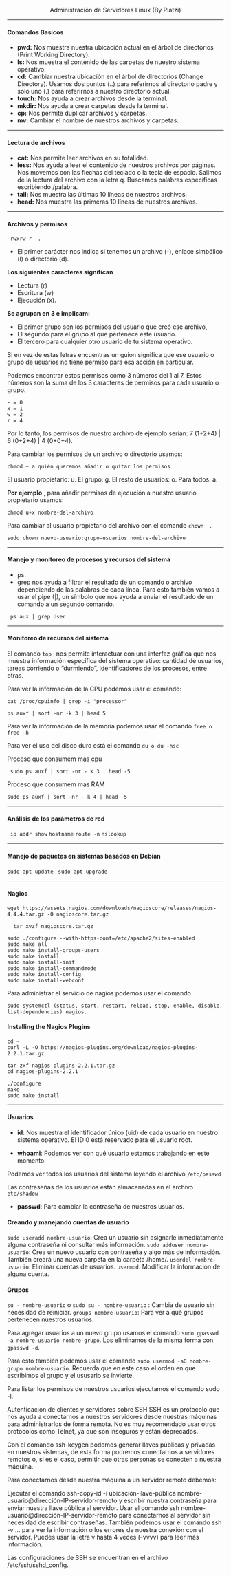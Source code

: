 <p align="center"> Administración de Servidores Linux (By Platzi) </p>

----
#### Comandos Basicos 
- **pwd:** Nos muestra nuestra ubicación actual en el árbol de directorios (Print Working Directory).
- **ls:** Nos muestra el contenido de las carpetas de nuestro sistema operativo. 
- **cd:** Cambiar nuestra ubicación en el árbol de directorios (Change Directory). Usamos dos puntos (..) para referirnos al directorio padre y solo uno (.) para referirnos a nuestro directorio actual.
- **touch:** Nos ayuda a crear archivos desde la terminal.
- **mkdir:** Nos ayuda a crear carpetas desde la terminal.
- **cp:** Nos permite duplicar archivos y carpetas.
- **mv:** Cambiar el nombre de nuestros archivos y carpetas.
----
#### Lectura de archivos
- **cat:** Nos permite leer archivos en su totalidad.
- **less:** Nos ayuda a leer el contenido de nuestros archivos por páginas. Nos movemos con las flechas del teclado o la tecla de espacio. Salimos de la lectura del archivo con la letra q. Buscamos palabras específicas escribiendo /palabra.
- **tail:** Nos muestra las últimas 10 líneas de nuestros archivos.
- **head:** Nos muestra las primeras 10 líneas de nuestros archivos.
----
#### Archivos y permisos

``` -rwxrw-r--. ```

- El primer carácter nos indica si tenemos un archivo (-), enlace simbólico (l) o directorio (d).

**Los siguientes caracteres significan**

- Lectura (r)
- Escritura (w)
- Ejecución (x).

**Se agrupan en 3 e implicam:** 
- El primer grupo son los permisos del usuario que creó ese archivo, 
- El segundo para el grupo al que pertenece este usuario. 
- El tercero para cualquier otro usuario de tu sistema operativo.

Si en vez de estas letras encuentras un guion significa que ese usuario o grupo de usuarios no tiene permiso para esa acción en particular.

Podemos encontrar estos permisos como 3 números del 1 al 7. Estos números son la suma de los 3 caracteres de permisos para cada usuario o grupo.
``` 
- = 0
x = 1
w = 2
r = 4
```

Por lo tanto, los permisos de nuestro archivo de ejemplo serían: 7 (1+2+4) | 6 (0+2+4) | 4 (0+0+4).

Para cambiar los permisos de un archivo o directorio usamos:

``` chmod + a quién queremos añadir o quitar los permisos  ```

El usuario propietario: u.
El grupo: g.
El resto de usuarios: o.
Para todos: a.

**Por ejemplo** , para añadir permisos de ejecución a nuestro usuario propietario usamos:

``` chmod u+x nombre-del-archivo ```

Para cambiar al usuario propietario del archivo con el comando ```chown  ```.

``` sudo chown nuevo-usuario:grupo-usuarios nombre-del-archivo ```

----
#### Manejo y monitoreo de procesos y recursos del sistema

- ps.
- grep nos ayuda a filtrar el resultado de un comando o archivo dependiendo de las palabras de cada línea. Para esto también vamos a usar el pipe (|), un símbolo que nos ayuda a enviar el resultado de un comando a un segundo comando.

 ```  ps aux | grep User ```
 
 ----
####  Monitoreo de recursos del sistema
 
El comando  ``` top  ``` nos permite interactuar con una interfaz gráfica que nos muestra información específica del sistema operativo: cantidad de usuarios, tareas corriendo o “durmiendo”, identificadores de los procesos, entre otras.

Para ver la información de la CPU podemos usar el comando:

``` cat /proc/cpuinfo | grep -i "processor" ```

``` ps auxf | sort -nr -k 3 | head 5 ```


Para ver la información de la memoria podemos usar el comando ```free o free -h  ```

Para ver el uso del disco duro está el comando ``` du o du -hsc ```

Proceso que consumem mas cpu

```  sudo ps auxf | sort -nr - k 3 | head -5 ```

Proceso que consumem mas RAM

``` sudo ps auxf | sort -nr - k 4 | head -5 ```

----
####  Análisis de los parámetros de red

``` ip addr show```
``` hostname ```
``` route -n ```
``` nslookup ```

----
####  Manejo de paquetes en sistemas basados en Debian
```sudo apt update ```
```sudo apt upgrade ```

----
####  Nagios

``` wget https://assets.nagios.com/downloads/nagioscore/releases/nagios-4.4.4.tar.gz -O nagioscore.tar.gz  ```

```  tar xvzf nagioscore.tar.gz``` 

``` 
sudo ./configure --with-https-conf=/etc/apache2/sites-enabled
sudo make all
sudo make install-groups-users
sudo make install
sudo make install-init
sudo make install-commandmode
sudo make install-config
sudo make install-webconf
``` 

Para administrar el servicio de nagios podemos usar el comando 
``` 
sudo systemctl (status, start, restart, reload, stop, enable, disable, list-dependencies) nagios.
``` 
#### Installing the Nagios Plugins
``` 
cd ~
curl -L -O https://nagios-plugins.org/download/nagios-plugins-2.2.1.tar.gz
``` 
``` 
tar zxf nagios-plugins-2.2.1.tar.gz
cd nagios-plugins-2.2.1
``` 
``` 
./configure
make
sudo make install
``` 
----
#### Usuarios
- **id**: Nos muestra el identificador único (uid) de cada usuario en nuestro sistema operativo. El ID 0 está reservado para el usuario root.

- **whoami**: Podemos ver con qué usuario estamos trabajando en este momento. 

Podemos ver todos los usuarios del sistema leyendo el archivo ``` /etc/passwd ``` 

Las contraseñas de los usuarios están almacenadas en el archivo ``` etc/shadow ``` 

- **passwd**: Para cambiar la contraseña de nuestros usuarios.

#### Creando y manejando cuentas de usuario

```sudo useradd nombre-usuario```: Crea un usuario sin asignarle inmediatamente alguna contraseña ni consultar más información. 
```sudo adduser nombre-usuario```: Crea un nuevo usuario con contraseña y algo más de información. También creará una nueva carpeta en la carpeta /home/.
```userdel nombre-usuario```: Eliminar cuentas de usuarios.
```usermod```: Modificar la información de alguna cuenta.

#### Grupos

```su - nombre-usuario``` o ```sudo su - nombre-usuario``` : Cambia de usuario sin necesidad de reiniciar.
```groups nombre-usuario```: Para ver a qué grupos pertenecen nuestros usuarios.

Para agregar usuarios a un nuevo grupo usamos el comando ```sudo gpasswd -a nombre-usuario nombre-grupo```. Los eliminamos de la misma forma con ```gpasswd -d```.

Para esto también podemos usar el comando ```sudo usermod -aG nombre-grupo nombre-usuario```. Recuerda que en este caso el orden en que escribimos el grupo y el ususario se invierte.

Para listar los permisos de nuestros usuarios ejecutamos el comando sudo -l.

Autenticación de clientes y servidores sobre SSH
SSH es un protocolo que nos ayuda a conectarnos a nuestros servidores desde nuestras máquinas para administrarlos de forma remota. No es muy recomendado usar otros protocolos como Telnet, ya que son inseguros y están deprecados.

Con el comando ssh-keygen podemos generar llaves públicas y privadas en nuestros sistemas, de esta forma podremos conectarnos a servidores remotos o, si es el caso, permitir que otras personas se conecten a nuestra máquina.

Para conectarnos desde nuestra máquina a un servidor remoto debemos:

Ejecutar el comando ssh-copy-id -i ubicación-llave-pública nombre-usuario@dirección-IP-servidor-remoto y escribir nuestra contraseña para enviar nuestra llave pública al servidor.
Usar el comando ssh nombre-usuario@dirección-IP-servidor-remoto para conectarnos al servidor sin necesidad de escribir contraseñas.
También podemos usar el comando ssh -v ... para ver la información o los errores de nuestra conexión con el servidor. Puedes usar la letra v hasta 4 veces (-vvvv) para leer más información.

Las configuraciones de SSH se encuentran en el archivo /etc/ssh/sshd_config.
